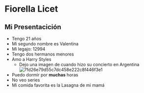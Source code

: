 # **Fiorella Licet**
## Mi  Presentacición
+ Tengo 21 años
+ Mi segundo nombre es Valentina
+ Mi legajo: 12994
+ Tengo dos hermanos menores
+ Amo a Harry Styles
  + Dejo una imagen de cuando hizo su concierto en Argentina![7fd26e79d55c7dc458e222c8f446f3e1](https://user-images.githubusercontent.com/128659864/227088990-f0738b7a-2f5d-406e-894c-aead97e6fcd0.jpg)
+ Puedo dormir por **muchas** horas 
+ No veo series
+ Mi comida favorita es la Lasagna de mi mamá
